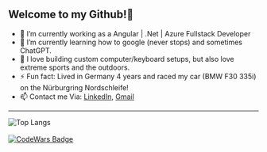    <h2>Welcome to my Github!👋</h2>
   
- 🔭 I’m currently working as a Angular | .Net | Azure Fullstack Developer
- 🌱 I’m currently learning how to google (never stops) and sometimes ChatGPT.
- 💬 I love building custom computer/keyboard setups, but also love extreme sports and the outdoors.
- ⚡ Fun fact: Lived in Germany 4 years and raced my car (BMW F30 335i) on the Nürburgring Nordschleife!
- 📫 Contact me Via: [LinkedIn](https://www.linkedin.com/in/acra-jonathan/), [Gmail](mailto:jonathanacra@gmail.com)

---
![Top Langs](https://github-readme-stats.vercel.app/api/top-langs/?username=J-Acra)
<br>
<br>
[![CodeWars Badge](https://www.codewars.com/users/J-Acra/badges/large)](https://www.codewars.com/users/J-Acra/)
